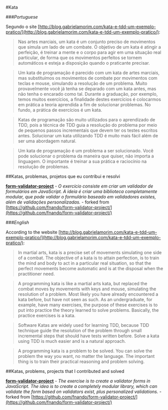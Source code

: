 #Kata

###*Portuguese*

Segundo o site [http://blog.gabrielamorim.com/kata-e-tdd-um-exemplo-pratico/](http://blog.gabrielamorim.com/kata-e-tdd-um-exemplo-pratico/):

>Nas artes marciais, um kata é um conjunto preciso de movimentos que simula um lado de um combate. O objetivo de um kata é atingir a perfeição, é treinar a mente e o corpo para agir em uma situação real particular, de forma que os movimentos perfeitos se tornem automáticos e esteja a disposição quando o praticante precisar.

[]()

>Um kata de programação é parecido com um kata de artes marciais, mas substituímos os movimentos de combate por movimentos com teclas e mouse, simulando a resolução de um problema. Muito provavelmente você já tenha se deparado com um kata antes, mas não tenha o encarado como tal. Durante a graduação, por exemplo, temos muitos exercícios, a finalidade destes exercícios é colocarmos em prática a teoria aprendida a fim de solucionar problemas. No fundo, a prática de exercícios é um kata.

[]()

>Katas de programação são muito utilizados para o aprendizado de TDD, pois a técnica de TDD guia a resolução do problema por meio de pequenos passos incrementais que devem ter os testes escritos antes. Solucionar um kata utilizando TDD é muito mais fácil além de ser uma abordagem natural.

[]()

>Um kata de programação é um problema a ser solucionado. Você pode solucionar o problema da maneira que quiser, não importa a linguagem. O importante é treinar a sua prática e raciocínio na resolução de problemas.

##Katas, problemas, projetos que eu contribui e resolvi

**[form-validator-project](https://github.com/carlohcs/form-validator-project/)** - *O exercício consiste em criar um validador de formulários em JavaScript. A ideia é criar uma biblioteca completamente modular, que pode validar o formulário baseado em validadores existes, além de validações personalizadas.* - forked from [https://github.com/fnando/form-validator-project/](https://github.com/fnando/form-validator-project/)

###*English*

According to the website [http://blog.gabrielamorim.com/kata-e-tdd-um-exemplo-pratico/](http://blog.gabrielamorim.com/kata-e-tdd-um-exemplo-pratico/):

>In martial arts, kata is a precise set of movements simulating one side of a combat. The objective of a kata is to attain perfection, is to train the mind and body to act in a particular real situation, so that the perfect movements become automatic and is at the disposal when the practitioner need.

[]()

>A programming kata is like a martial arts kata, but replaced the combat moves by movements with keys and mouse, simulating the resolution of a problem. Most likely you have already encountered a kata before, but have not seen as such. As an undergraduate, for example, have many exercises, the purpose of these exercises is to put into practice the theory learned to solve problems. Basically, the practice exercises is a kata.

[]()

>Software Katas are widely used for learning TDD, because TDD technique guide the resolution of the problem through small incremental steps that should have tests written before. Solve a kata using TDD is much easier and is a natural approach.

[]()

>A programming kata is a problem to be solved. You can solve the problem the way you want, no matter the language. The important thing is to train their practical reasoning and problem solving.

##Katas, problems, projects that I contributed and solved

**[form-validator-project](https://github.com/carlohcs/form-validator-project/)** - *The exercise is to create a validator forms in JavaScript. The idea is to create a completely modular library, which can validate the form based on validators exist, plus personalized validations.* - forked from [https://github.com/fnando/form-validator-project/](https://github.com/fnando/form-validator-project/)
